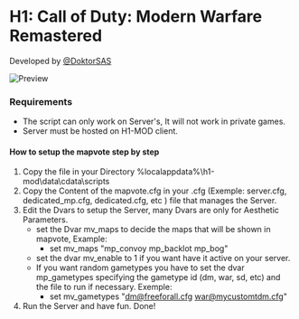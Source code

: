 # H1: Call of Duty: Modern Warfare Remastered 
Developed by [@DoktorSAS](https://twitter.com/DoktorSAS)

![Preview](https://pbs.twimg.com/media/Fn9U5ubXgAEpzCg?format=jpg&name=large)

### Requirements

- The script can only work on Server's, It will not work in private games.
- Server must be hosted on H1-MOD client.

#### How to setup the mapvote step by step 

 1) Copy the file in your Directory %localappdata%\h1-mod\data\cdata\scripts
 3) Copy the Content of the mapvote.cfg in your .cfg (Exemple: server.cfg, dedicated_mp.cfg, dedicated.cfg, etc ) file that manages the Server.
 4) Edit the Dvars to setup the Server, many Dvars are only for Aesthetic Parameters.
    - set the Dvar mv_maps to decide the maps that will be shown in mapvote, Example:
        - set mv_maps "mp_convoy mp_backlot mp_bog"
    - set the dvar mv_enable to 1 if you want have it active on your server.
    - If you want random gametypes you have to set the dvar mp_gametypes specifying the gametype id (dm, war, sd, etc) and the file to run if necessary. Exemple:
        - set mv_gametypes "dm@freeforall.cfg war@mycustomtdm.cfg"
 5) Run the Server and have fun. Done!
